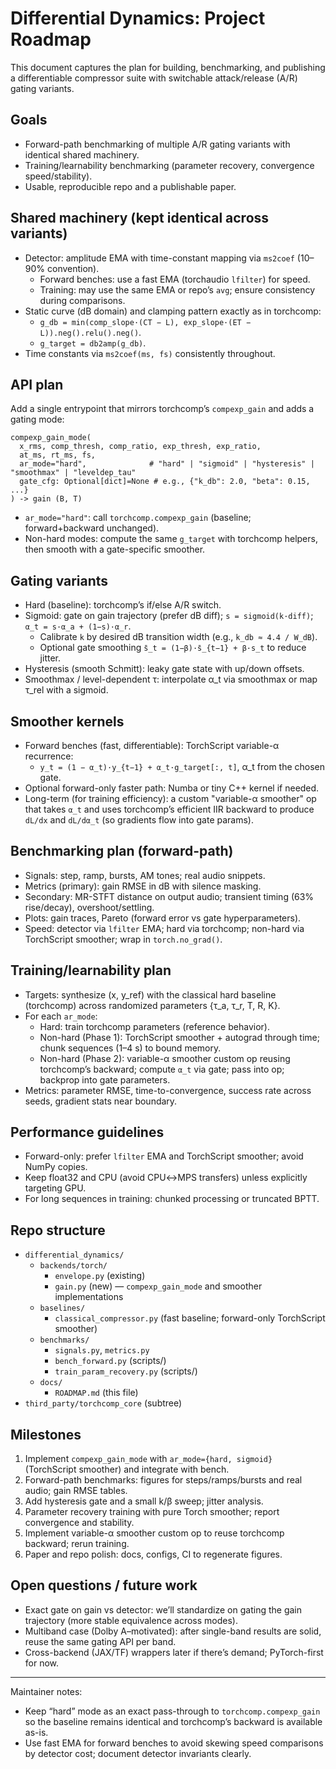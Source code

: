 # Differential Dynamics: Project Roadmap

This document captures the plan for building, benchmarking, and publishing a differentiable compressor suite with switchable attack/release (A/R) gating variants.

## Goals
- Forward-path benchmarking of multiple A/R gating variants with identical shared machinery.
- Training/learnability benchmarking (parameter recovery, convergence speed/stability).
- Usable, reproducible repo and a publishable paper.

## Shared machinery (kept identical across variants)
- Detector: amplitude EMA with time-constant mapping via `ms2coef` (10–90% convention).
  - Forward benches: use a fast EMA (torchaudio `lfilter`) for speed.
  - Training: may use the same EMA or repo’s `avg`; ensure consistency during comparisons.
- Static curve (dB domain) and clamping pattern exactly as in torchcomp:
  - `g_db = min(comp_slope·(CT − L), exp_slope·(ET − L)).neg().relu().neg()`.
  - `g_target = db2amp(g_db)`.
- Time constants via `ms2coef(ms, fs)` consistently throughout.

## API plan
Add a single entrypoint that mirrors torchcomp’s `compexp_gain` and adds a gating mode:

```
compexp_gain_mode(
  x_rms, comp_thresh, comp_ratio, exp_thresh, exp_ratio,
  at_ms, rt_ms, fs,
  ar_mode="hard",              # "hard" | "sigmoid" | "hysteresis" | "smoothmax" | "leveldep_tau"
  gate_cfg: Optional[dict]=None # e.g., {"k_db": 2.0, "beta": 0.15, ...}
) -> gain (B, T)
```

- `ar_mode="hard"`: call `torchcomp.compexp_gain` (baseline; forward+backward unchanged).
- Non-hard modes: compute the same `g_target` with torchcomp helpers, then smooth with a gate-specific smoother.

## Gating variants
- Hard (baseline): torchcomp’s if/else A/R switch.
- Sigmoid: gate on gain trajectory (prefer dB diff); `s = sigmoid(k·diff)`; `α_t = s·α_a + (1−s)·α_r`.
  - Calibrate `k` by desired dB transition width (e.g., `k_db ≈ 4.4 / W_dB`).
  - Optional gate smoothing `s̄_t = (1−β)·s̄_{t−1} + β·s_t` to reduce jitter.
- Hysteresis (smooth Schmitt): leaky gate state with up/down offsets.
- Smoothmax / level-dependent τ: interpolate α_t via smoothmax or map τ_rel with a sigmoid.

## Smoother kernels
- Forward benches (fast, differentiable): TorchScript variable-α recurrence:
  - `y_t = (1 − α_t)·y_{t−1} + α_t·g_target[:, t]`, α_t from the chosen gate.
- Optional forward-only faster path: Numba or tiny C++ kernel if needed.
- Long-term (for training efficiency): a custom "variable-α smoother" op that takes `α_t` and uses torchcomp’s efficient IIR backward to produce `dL/dx` and `dL/dα_t` (so gradients flow into gate params).

## Benchmarking plan (forward-path)
- Signals: step, ramp, bursts, AM tones; real audio snippets.
- Metrics (primary): gain RMSE in dB with silence masking.
- Secondary: MR-STFT distance on output audio; transient timing (63% rise/decay), overshoot/settling.
- Plots: gain traces, Pareto (forward error vs gate hyperparameters).
- Speed: detector via `lfilter` EMA; hard via torchcomp; non-hard via TorchScript smoother; wrap in `torch.no_grad()`.

## Training/learnability plan
- Targets: synthesize (x, y_ref) with the classical hard baseline (torchcomp) across randomized parameters {τ_a, τ_r, T, R, K}.
- For each `ar_mode`:
  - Hard: train torchcomp parameters (reference behavior).
  - Non-hard (Phase 1): TorchScript smoother + autograd through time; chunk sequences (1–4 s) to bound memory.
  - Non-hard (Phase 2): variable-α smoother custom op reusing torchcomp’s backward; compute `α_t` via gate; pass into op; backprop into gate parameters.
- Metrics: parameter RMSE, time-to-convergence, success rate across seeds, gradient stats near boundary.

## Performance guidelines
- Forward-only: prefer `lfilter` EMA and TorchScript smoother; avoid NumPy copies.
- Keep float32 and CPU (avoid CPU↔MPS transfers) unless explicitly targeting GPU.
- For long sequences in training: chunked processing or truncated BPTT.

## Repo structure
- `differential_dynamics/`
  - `backends/torch/`
    - `envelope.py` (existing)
    - `gain.py` (new) — `compexp_gain_mode` and smoother implementations
  - `baselines/`
    - `classical_compressor.py` (fast baseline; forward-only TorchScript smoother)
  - `benchmarks/`
    - `signals.py`, `metrics.py`
    - `bench_forward.py` (scripts/)
    - `train_param_recovery.py` (scripts/)
  - `docs/`
    - `ROADMAP.md` (this file)
- `third_party/torchcomp_core` (subtree)

## Milestones
1) Implement `compexp_gain_mode` with `ar_mode={hard, sigmoid}` (TorchScript smoother) and integrate with bench.
2) Forward-path benchmarks: figures for steps/ramps/bursts and real audio; gain RMSE tables.
3) Add hysteresis gate and a small k/β sweep; jitter analysis.
4) Parameter recovery training with pure Torch smoother; report convergence and stability.
5) Implement variable-α smoother custom op to reuse torchcomp backward; rerun training.
6) Paper and repo polish: docs, configs, CI to regenerate figures.

## Open questions / future work
- Exact gate on gain vs detector: we’ll standardize on gating the gain trajectory (more stable equivalence across modes).
- Multiband case (Dolby A–motivated): after single-band results are solid, reuse the same gating API per band.
- Cross-backend (JAX/TF) wrappers later if there’s demand; PyTorch-first for now.

---
Maintainer notes:
- Keep “hard” mode as an exact pass-through to `torchcomp.compexp_gain` so the baseline remains identical and torchcomp’s backward is available as-is.
- Use fast EMA for forward benches to avoid skewing speed comparisons by detector cost; document detector invariants clearly.

